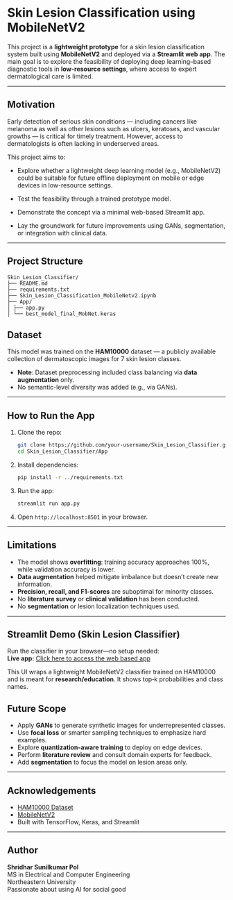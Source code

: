 # Skin Lesion Classification using MobileNetV2

This project is a **lightweight prototype** for a skin lesion classification system built using **MobileNetV2** and deployed via a **Streamlit web app**. The main goal is to explore the feasibility of deploying deep learning–based diagnostic tools in **low-resource settings**, where access to expert dermatological care is limited.

---

## Motivation

Early detection of serious skin conditions — including cancers like melanoma as well as other lesions such as ulcers, keratoses, and vascular growths — is critical for timely treatment. However, access to dermatologists is often lacking in underserved areas.

This project aims to:

- Explore whether a lightweight deep learning model (e.g., MobileNetV2) could be suitable for future offline deployment on mobile or edge devices in low-resource settings.

- Test the feasibility through a trained prototype model.

- Demonstrate the concept via a minimal web-based Streamlit app.

- Lay the groundwork for future improvements using GANs, segmentation, or integration with clinical data.

---

## Project Structure

```
Skin_Lesion_Classifier/
├── README.md
├── requirements.txt
├── Skin_Lesion_Classification_MobileNetv2.ipynb
├── App/
│ ├── app.py
│ └── best_model_final_MobNet.keras
```

## Dataset

This model was trained on the **HAM10000** dataset — a publicly available collection of dermatoscopic images for 7 skin lesion classes.

- **Note**: Dataset preprocessing included class balancing via **data augmentation** only.
- No semantic-level diversity was added (e.g., via GANs).

---

## How to Run the App

1. Clone the repo:
    ```bash
    git clone https://github.com/your-username/Skin_Lesion_Classifier.git
    cd Skin_Lesion_Classifier/App
    ```

2. Install dependencies:
    ```bash
    pip install -r ../requirements.txt
    ```

3. Run the app:
    ```bash
    streamlit run app.py
    ```

4. Open `http://localhost:8501` in your browser.

---

## Limitations

- The model shows **overfitting**: training accuracy approaches 100%, while validation accuracy is lower.
- **Data augmentation** helped mitigate imbalance but doesn’t create new information.
- **Precision, recall, and F1-scores** are suboptimal for minority classes.
- No **literature survey** or **clinical validation** has been conducted.
- No **segmentation** or lesion localization techniques used.

---

## Streamlit Demo (Skin Lesion Classifier)

Run the classifier in your browser—no setup needed:  
**Live app:** [Click here to access the web based app](https://skin-lesion-classifier-ty8nthtq5kg7wze8rnnfja.streamlit.app/)

This UI wraps a lightweight MobileNetV2 classifier trained on HAM10000 and is meant for **research/education**. It shows top‑k probabilities and class names.


## Future Scope

- Apply **GANs** to generate synthetic images for underrepresented classes.
- Use **focal loss** or smarter sampling techniques to emphasize hard examples.
- Explore **quantization-aware training** to deploy on edge devices.
- Perform **literature review** and consult domain experts for feedback.
- Add **segmentation** to focus the model on lesion areas only.

---

## Acknowledgements

- [HAM10000 Dataset](https://www.kaggle.com/datasets/kmader/skin-cancer-mnist-ham10000)
- [MobileNetV2](https://arxiv.org/abs/1801.04381)
- Built with TensorFlow, Keras, and Streamlit

---

## Author

**Shridhar Sunilkumar Pol**  
MS in Electrical and Computer Engineering  
Northeastern University  
Passionate about using AI for social good
